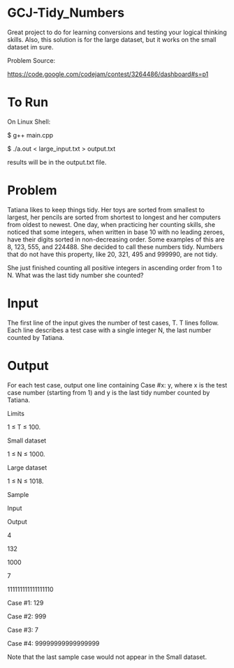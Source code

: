 # GCJ-Tidy_Numbers
Great project to do for learning conversions and testing your logical thinking skills. Also, this solution is for the large dataset, but it works on the small dataset im sure.

Problem Source:

https://code.google.com/codejam/contest/3264486/dashboard#s=p1

# To Run
On Linux Shell:

$ g++ main.cpp

$ ./a.out < large_input.txt > output.txt 

results will be in the output.txt file.

# Problem

Tatiana likes to keep things tidy. Her toys are sorted from smallest to largest, her pencils are sorted from shortest to longest and her computers from oldest to newest. One day, when practicing her counting skills, she noticed that some integers, when written in base 10 with no leading zeroes, have their digits sorted in non-decreasing order. Some examples of this are 8, 123, 555, and 224488. She decided to call these numbers tidy. Numbers that do not have this property, like 20, 321, 495 and 999990, are not tidy.

She just finished counting all positive integers in ascending order from 1 to N. What was the last tidy number she counted?

# Input

The first line of the input gives the number of test cases, T. T lines follow. Each line describes a test case with a single integer N, the last number counted by Tatiana.

# Output

For each test case, output one line containing Case #x: y, where x is the test case number (starting from 1) and y is the last tidy number counted by Tatiana.

Limits

1 ≤ T ≤ 100.

Small dataset

1 ≤ N ≤ 1000.

Large dataset

1 ≤ N ≤ 1018.

Sample


Input 
 	
Output 
 
4

132

1000

7

111111111111111110

Case #1: 129

Case #2: 999

Case #3: 7

Case #4: 99999999999999999

Note that the last sample case would not appear in the Small dataset.
